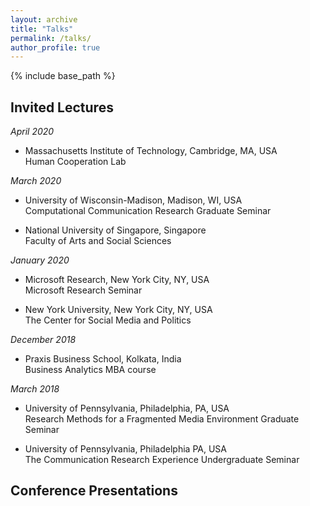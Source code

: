 ```yaml
---
layout: archive
title: "Talks"
permalink: /talks/
author_profile: true
---
```


{% include base_path %}

## Invited Lectures
*April 2020*<br>
* Massachusetts Institute of Technology, Cambridge, MA, USA<br>
Human Cooperation Lab<br>

*March 2020*<br>
* University of Wisconsin-Madison, Madison, WI, USA<br>
Computational Communication Research Graduate Seminar<br>

* National University of Singapore, Singapore<br>
Faculty of Arts and Social Sciences<br>

*January 2020*<br>
* Microsoft Research, New York City, NY, USA<br>
Microsoft Research Seminar

* New York University, New York City, NY, USA<br>
The Center for Social Media and Politics<br>

*December 2018*<br>
* Praxis Business School, Kolkata, India<br>
Business Analytics MBA course

*March 2018*<br>
* University of Pennsylvania, Philadelphia, PA, USA<br>
Research Methods for a Fragmented Media Environment Graduate Seminar<br>

* University of Pennsylvania, Philadelphia PA, USA<br>
The Communication Research Experience Undergraduate Seminar


## Conference Presentations